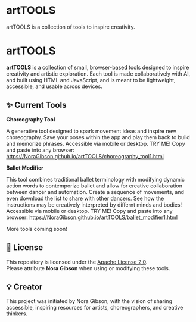 # artTOOLS
artTOOLS is a collection of tools to inspire creativity.
# artTOOLS

**artTOOLS** is a collection of small, browser-based tools designed to inspire creativity and artistic exploration. Each tool is made collaboratively with AI, and built using HTML and JavaScript, and is meant to be lightweight, accessible, and usable across devices.

## ✨ Current Tools

  **Choreography Tool**  
  
A generative tool designed to spark movement ideas and inspire new choreography. Save your poses within the app and play them back to build and memorize phrases. Accessible via mobile or desktop.
TRY ME! Copy and paste into any browser: https://NoraGibson.github.io/artTOOLS/choreography_tool1.html

  **Ballet Modifier**
  
This tool combines traditional ballet terminology with modifying dynamic action words to contemporize ballet and allow for creative collaboration between dancer and automation. Create a sequence of movements, and even download the list to share with other dancers. See how the instructions may be creatively interpreted by differnt minds and bodies!  Accessible via mobile or desktop.
TRY ME! Copy and paste into any browser: https://NoraGibson.github.io/artTOOLS/ballet_modifier1.html

More tools coming soon!

## 📜 License

This repository is licensed under the [Apache License 2.0](LICENSE).  
Please attribute **Nora Gibson** when using or modifying these tools.

## 💡 Creator

This project was initiated by Nora Gibson, with the vision of sharing accessible, inspiring resources for artists, choreographers, and creative thinkers.
